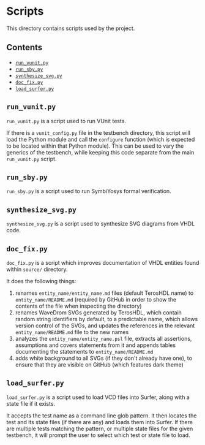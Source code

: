 # Scripts <!-- omit from toc -->

This directory contains scripts used by the project.

## Contents <!-- omit from toc -->
- [`run_vunit.py`](#run_vunitpy)
- [`run_sby.py`](#run_sbypy)
- [`synthesize_svg.py`](#synthesize_svgpy)
- [`doc_fix.py`](#doc_fixpy)
- [`load_surfer.py`](#load_surferpy)


## `run_vunit.py`

`run_vunit.py` is a script used to run VUnit tests.

If there is a `vunit_config.py` file in the testbench directory, this script will load the Python module and call the `configure` function (which is expected to be located within that Python module). This can be used to vary the generics of the testbench, while keeping this code separate from the main `run_vunit.py` script.

## `run_sby.py`

`run_sby.py` is a script used to run SymbiYosys formal verification.

## `synthesize_svg.py`

`synthesize_svg.py` is a script used to synthesize SVG diagrams from VHDL code.

## `doc_fix.py`

`doc_fix.py` is a script which improves documentation of VHDL entities found within `source/` directory.

It does the following things:
1. renames `entity_name/entity_name.md` files (default TerosHDL name) to `entity_name/README.md` (required by GitHub in order to show the contents of the file when inspecting the directory)
1. renames WaveDrom SVGs generated by TerosHDL, which contain random string identifiers by default, to a predictable name, which allows version control of the SVGs, and updates the references in the relevant `entity_name/README.md` file to the new names
2. analyzes the `entity_name/entity_name.psl` file, extracts all assertions, assumptions and covers statements from it and appends tables documenting the statements to `entity_name/README.md`
3. adds white background to all SVGs (if they don't already have one), to ensure that they are visible on GitHub (which features dark theme) 

## `load_surfer.py`

`load_surfer.py` is a script used to load VCD files into Surfer, along with a state file if it exists.

It accepts the test name as a command line glob pattern. It then locates the test and its state files (if there are any) and loads them into Surfer. If there are multiple tests matching the pattern, or multiple state files for the given testbench, it will prompt the user to select which test or state file to load.